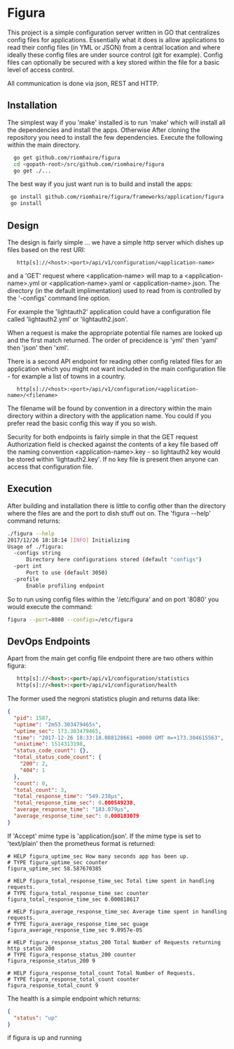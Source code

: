 # Figura

This project is a simple configuration server written in GO that centralizes config files for applications. Essentially what it does is allow applications to read their config files (in YML or JSON) from a central location and where ideally these config files are under source control (git for example). Config files can optionally be secured with a key stored within the file for a basic level of access control.

All communication is done via json, REST and HTTP.

## Installation

The simplest way if you 'make' installed is to run 'make' which will install all the dependencies and install the apps. Otherwise After cloning the repository you need to install the few dependencies. Execute the following within the main directory.

```bash
  go get github.com/riomhaire/figura
  cd <gopath-root>/src/github.com/riomhaire/figura
  go get ./...
```

The best way if you just want run is to build and install the apps:

```bash
 go install github.com/riomhaire/figura/frameworks/application/figura
 go install
```

## Design

The design is fairly simple ... we have a simple http server which dishes up files based on the rest URI:

```http
   http[s]://<host>:<port>/api/v1/configuration/<application-name>
```

and a 'GET' request where \<application-name\> will map to a \<application-name\>.yml or \<application-name\>.yaml or \<application-name\>.json. The directory (in the default implimentation) used to read from is controlled by the '-configs' command line option.

For example the 'lightauth2' application could have a configuration file called 'lightauth2.yml' or 'lightauth2.json'.

When a request is make the appropriate potential file names are looked up and the first match returned. The order of precidence is 'yml' then 'yaml' then 'json' then 'xml'.

There is a second API endpoint for reading other config related files for an application which you might not want included in the main configuration file - for example a list of towns in a country.

```http
   http[s]://<host>:<port>/api/v1/configuration/<application-name>/<filename>
```

The filename will be found by convention in a directory within the main directory within a directory with the application name. You could if you prefer read the basic config this way if you so wish. 


Security for both endpoints is fairly simple in that the GET request Authorization field is checked against the contents of a key file based off the naming convention \<application-name\>.key - so lightauth2 key would be stored within 'lightauth2.key'. If no key file is present then anyone can access that configuration file.

## Execution

After building and installation there is little to config other than the directory where the files are and the port to dish stuff out on. The 'figura --help' command returns:

```bash
./figura --help
2017/12/26 18:18:14 [INFO] Initializing
Usage of ./figura:
  -configs string
      Directory here configurations stored (default "configs")
  -port int
      Port to use (default 3050)
  -profile
      Enable profiling endpoint

```

So to run using config files within the '/etc/figura' and on port '8080' you would execute the command:

```bash
figura --port=8080 --configs=/etc/figura
```

## DevOps Endpoints

Apart from the main get config file endpoint there are two others within figura:

```html
   http[s]://<host>:<port>/api/v1/configuration/statistics
   http[s]://<host>:<port>/api/v1/configuration/health
```

The former used the negroni statistics plugin and returns data like:

```json
{
  "pid": 1587,
  "uptime": "2m53.303479465s",
  "uptime_sec": 173.303479465,
  "time": "2017-12-26 18:33:18.088128661 +0000 GMT m=+173.304615563",
  "unixtime": 1514313198,
  "status_code_count": {},
  "total_status_code_count": {
    "200": 2,
    "404": 1
  },
  "count": 0,
  "total_count": 3,
  "total_response_time": "549.238µs",
  "total_response_time_sec": 0.000549238,
  "average_response_time": "183.079µs",
  "average_response_time_sec": 0.000183079
}
```
If 'Accept' mime type is 'application/json'. If the mime type is set to 'text/plain' then the prometheus format is returned:

```text
# HELP figura_uptime_sec How many seconds app has been up.
# TYPE figura_uptime_sec counter
figura_uptime_sec 58.587670385

# HELP figura_total_response_time_sec Total time spent in handling requests.
# TYPE figura_total_response_time_sec counter
figura_total_response_time_sec 0.000818617

# HELP figura_average_response_time_sec Average time spent in handling requests.
# TYPE figura_average_response_time_sec guage
figura_average_response_time_sec 9.0957e-05

# HELP figura_response_status_200 Total Number of Requests returning http status 200
# TYPE figura_response_status_200 counter
figura_response_status_200 9

# HELP figura_response_total_count Total Number of Requests.
# TYPE figura_response_total_count counter
figura_response_total_count 9

```


The health is a simple endpoint which returns:

```json
{
  "status": "up"
}
```

if figura is up and running
